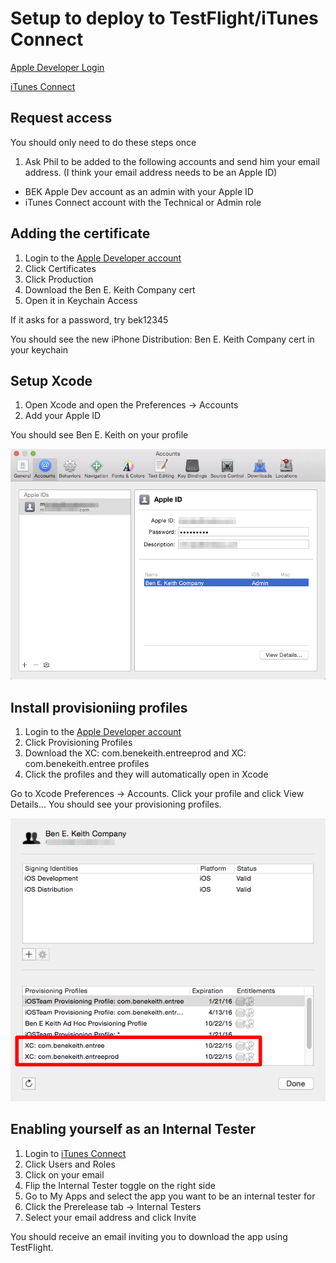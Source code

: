 # Setup to deploy to TestFlight/iTunes Connect

[Apple Developer Login](https://idmsa.apple.com/IDMSWebAuth/login?&appIdKey=891bd3417a7776362562d2197f89480a8547b108fd934911bcbea0110d07f757&path=%2F%2Faccount%2Flogin.action)

[iTunes Connect](https://itunesconnect.apple.com)

## Request access

You should only need to do these steps once

1. Ask Phil to be added to the following accounts and send him your email address. (I think your email address needs to be an Apple ID)
  - BEK Apple Dev account as an admin with your Apple ID
  - iTunes Connect account with the Technical or Admin role

## Adding the certificate

1. Login to the [Apple Developer account](https://idmsa.apple.com/IDMSWebAuth/login?&appIdKey=891bd3417a7776362562d2197f89480a8547b108fd934911bcbea0110d07f757&path=%2F%2Faccount%2Flogin.action)
2. Click Certificates
3. Click Production
4. Download the Ben E. Keith Company cert
5. Open it in Keychain Access

If it asks for a password, try bek12345

You should see the new iPhone Distribution: Ben E. Keith Company cert in your keychain

## Setup Xcode

1. Open Xcode and open the Preferences -> Accounts
2. Add your Apple ID

You should see Ben E. Keith on your profile

![](images/screenshot-6.png)

## Install provisioniing profiles

1. Login to the [Apple Developer account](https://idmsa.apple.com/IDMSWebAuth/login?&appIdKey=891bd3417a7776362562d2197f89480a8547b108fd934911bcbea0110d07f757&path=%2F%2Faccount%2Flogin.action)
2. Click Provisioning Profiles
3. Download the XC: com.benekeith.entreeprod and XC: com.benekeith.entree profiles
4. Click the profiles and they will automatically open in Xcode

Go to Xcode Preferences -> Accounts. Click your profile and click View Details... You should see your provisioning profiles.

![](images/screenshot-7.png)


## Enabling yourself as an Internal Tester

1. Login to [iTunes Connect](https://itunesconnect.apple.com)
2. Click Users and Roles
3. Click on your email
4. Flip the Internal Tester toggle on the right side
5. Go to My Apps and select the app you want to be an internal tester for
6. Click the Prerelease tab -> Internal Testers
7. Select your email address and click Invite

You should receive an email inviting you to download the app using TestFlight.